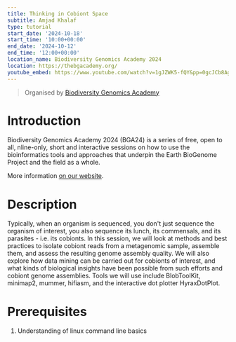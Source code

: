 ```yaml
---
title: Thinking in Cobiont Space
subtitle: Amjad Khalaf
type: tutorial
start_date: '2024-10-18'
start_time: '10:00+00:00'
end_date: '2024-10-12'
end_time: '12:00+00:00'
location_name: Biodiversity Genomics Academy 2024
location: https://thebgacademy.org/
youtube_embed: https://www.youtube.com/watch?v=1gJZWK5-fQY&pp=0gcJCb8Ag7Wk3p_U
---
```


> Organised by [Biodiversity Genomics Academy](https://thebgacademy.org/)

# Introduction

Biodiversity Genomics Academy 2024 (BGA24) is a series of free, open to all,
nline-only, short and interactive sessions on how to use the bioinformatics tools and approaches that underpin the Earth BioGenome Project and the field as a whole.

More information [on our website](https://thebgacademy.org/).

# Description

Typically, when an organism is sequenced, you don't just sequence the organism of interest, you also sequence its lunch, its commensals, and its parasites - i.e. its cobionts. In this session, we will look at methods and best practices to isolate cobiont reads from a metagenomic sample, assemble them, and assess the resulting genome assembly quality. We will also explore how data mining can be carried out for cobionts of interest, and what kinds of biological insights have been possible from such efforts and cobiont genome assemblies. Tools we will use include BlobToolKit, minimap2, mummer, hifiasm, and the interactive dot plotter HyraxDotPlot.

# Prerequisites

1. Understanding of linux command line basics
